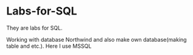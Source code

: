 # Labs-for-SQL
They are labs for SQL. 

Working with database Northwind and also make own database(making table and etc.). Here I use MSSQL
